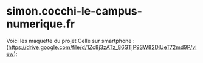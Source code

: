 # simon.cocchi-le-campus-numerique.fr
Voici les maquette du projet 
Celle sur smartphone : 
(https://drive.google.com/file/d/1Zc8j3zATz_86GTjP9SW82DlUeT72md9P/view);